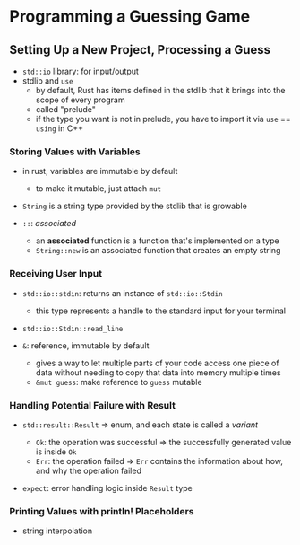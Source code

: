 # Programming a Guessing Game

## Setting Up a New Project, Processing a Guess
- `std::io` library: for input/output
- stdlib and `use`
  - by default, Rust has items defined in the stdlib that it brings into the scope of every program
  - called "prelude"
  - if the type you want is not in prelude, you have to import it via `use` == `using` in C++

### Storing Values with Variables
- in rust, variables are immutable by default
  - to make it mutable, just attach `mut`

- `String` is a string type provided by the stdlib that is growable

- `::`: *associated*
  - an **associated** function is a function that's implemented on a type
  - `String::new` is an associated function that creates an empty string

### Receiving User Input
- `std::io::stdin`: returns an instance of `std::io::Stdin`
  - this type represents a handle to the standard input for your terminal

- `std::io::Stdin::read_line`

- `&`: reference, immutable by default
  - gives a way to let multiple parts of your code access one piece of data without needing to copy that data into memory multiple times
  - `&mut guess`: make reference to `guess` mutable

### Handling Potential Failure with Result
- `std::result::Result` => enum, and each state is called a *variant*
  - `Ok`: the operation was successful => the successfully generated value is inside `Ok`
  - `Err`: the operation failed => `Err` contains the information about how, and why the operation failed

- `expect`: error handling logic inside `Result` type

### Printing Values with println! Placeholders
- string interpolation
